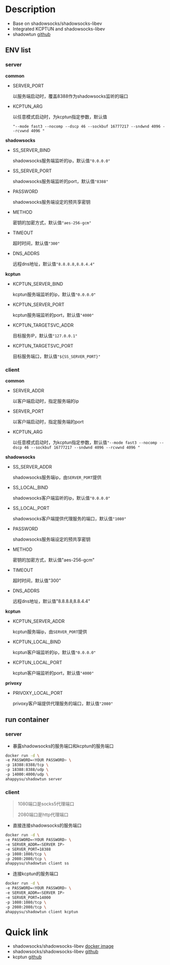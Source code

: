 # Description
- Base on shadowsocks/shadowsocks-libev
- Integrated KCPTUN and shadowsocks-libev
- shadowtun [github](https://github.com/Czlun/shadowtun)

## ENV list

### server

**common**

- SERVER_PORT

  以服务端启动时，覆盖8388作为shadowsocks监听的端口

- KCPTUN_ARG

  以任意模式启动时，为kcptun指定参数，默认值

  `"--mode fast3 --nocomp --dscp 46 --sockbuf 16777217 --sndwnd 4096 --rcvwnd 4096 "`



**shadowsocks**

- SS_SERVER_BIND

  shadowsocks服务端监听的ip，默认值`"0.0.0.0"`

- SS_SERVER_PORT

  shadowsocks服务端监听的port，默认值`"8388"`

- PASSWORD

  shadowsocks服务端设定的预共享密钥

- METHOD

  密钥的加密方式，默认值`"aes-256-gcm"`

- TIMEOUT

  超时时间，默认值`"300"`

- DNS_ADDRS

  远程dns地址，默认值`"8.8.8.8,8.8.4.4"`



**kcptun**

- KCPTUN_SERVER_BIND

  kcptun服务端监听的ip，默认值`"0.0.0.0"`

- KCPTUN_SERVER_PORT

  kcptun服务端监听的port，默认值`"4000"`

- KCPTUN_TARGETSVC_ADDR

  目标服务IP，默认值`"127.0.0.1"`

- KCPTUN_TARGETSVC_PORT

  目标服务端口，默认值`"${SS_SERVER_PORT}"`



### client

**common**

- SERVER_ADDR

  以客户端启动时，指定服务端的ip

- SERVER_PORT

  以客户端启动时，指定服务端的port

- KCPTUN_ARG

  以任意模式启动时，为kcptun指定参数，默认值`"--mode fast3 --nocomp --dscp 46 --sockbuf 16777217 --sndwnd 4096 --rcvwnd 4096 "`



**shadowsocks**

- SS_SERVER_ADDR

  shadowsocks服务端ip，由`SERVER_PORT`提供

- SS_LOCAL_BIND

  shadowsocks客户端监听的ip，默认值`"0.0.0.0"`

- SS_LOCAL_PORT

  shadowsocks客户端提供代理服务的端口，默认值`"1080"`

- PASSWORD

  shadowsocks服务端设定的预共享密钥

- METHOD

  密钥的加密方式，默认值"aes-256-gcm"

- TIMEOUT

  超时时间，默认值"300"

- DNS_ADDRS

  远程dns地址，默认值"8.8.8.8,8.8.4.4"

  

**kcptun**

- KCPTUN_SERVER_ADDR

  kcptun服务端ip，由`SERVER_PORT`提供

- KCPTUN_LOCAL_BIND

  kcptun客户端监听的ip，默认值`"0.0.0.0"`

- KCPTUN_LOCAL_PORT

  kcptun客户端监听的port，默认值`"4000"`



**privoxy**

- PRIVOXY_LOCAL_PORT

  privoxy客户端提供代理服务的端口，默认值`"2080"`



## run container

### server

- 暴露shadowsocks的服务端口和kcptun的服务端口

```bash
docker run -d \
-e PASSWORD=<YOUR PASSWORD> \
-p 18388:8388/tcp \
-p 18388:8388/udp \
-p 14000:4000/udp \
ahappysu/shadowtun server
```



### client

> 1080端口是socks5代理端口
>
> 2080端口是http代理端口



- 直接连接shadowsocks的服务端口

```bash
docker run -d \
-e PASSWORD=<YOUR PASSWORD> \
-e SERVER_ADDR=<SERVER IP>
-e SERVER_PORT=18388
-p 1080:1080/tcp \
-p 2080:2080/tcp \
ahappysu/shadowtun client ss
```



- 连接kcptun的服务端口

```bash
docker run -d \
-e PASSWORD=<YOUR PASSWORD> \
-e SERVER_ADDR=<SERVER IP>
-e SERVER_PORT=14000
-p 1080:1080/tcp \
-p 2080:2080/tcp \
ahappysu/shadowtun client kcptun
```



# Quick link

- shadowsocks/shadowsocks-libev [docker image](https://hub.docker.com/r/shadowsocks/shadowsocks-libev)
- shadowsocks/shadowsocks-libev [github](https://github.com/shadowsocks/shadowsocks-libev/tree/master/docker/alpine)
- kcptun [github](https://github.com/xtaci/kcptun)
